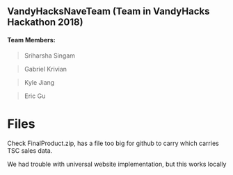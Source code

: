 ## VandyHacksNaveTeam (Team in VandyHacks Hackathon 2018)

#### Team Members: 
> Sriharsha Singam

> Gabriel Krivian

> Kyle Jiang

> Eric Gu

# Files
Check FinalProduct.zip, has a file too big for github to carry which carries TSC sales data.

We had trouble with universal website implementation, but this works locally
